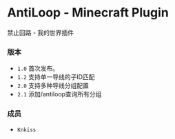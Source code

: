 # AntiLoop - Minecraft Plugin
禁止回路 - 我的世界插件

### 版本
* `1.0` 首次发布。
* `1.2` 支持单一导线的子ID匹配
* `2.0` 支持多种导线分组配置
* `2.1` 添加/antiloop查询所有分组

### 成员
* `Knkiss`